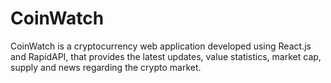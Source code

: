 # CoinWatch
CoinWatch is a cryptocurrency web application developed using React.js and RapidAPI, that provides the latest updates, value statistics, market cap, supply and news regarding the crypto market.
